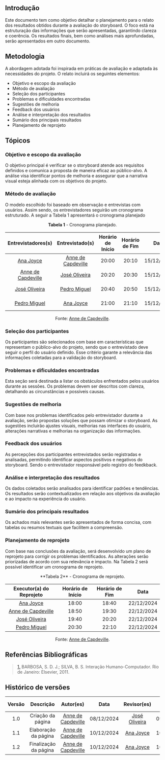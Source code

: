 ## Introdução
Este documento tem como objetivo detalhar o planejamento para o relato dos resultados obtidos durante a avaliação do storyboard. O foco está na estruturação das informações que serão apresentadas, garantindo clareza e coerência. Os resultados finais, bem como análises mais aprofundadas, serão apresentados em outro documento.

## Metodologia

A abordagem adotada foi inspirada em práticas de avaliação e adaptada às necessidades do projeto. O relato incluirá os seguintes elementos:

- Objetivo e escopo da avaliação
- Método de avaliação
- Seleção dos participantes
- Problemas e dificuldades encontradas
- Sugestões de melhoria
- Feedback dos usuários
- Análise e interpretação dos resultados
- Sumário dos principais resultados
- Planejamento de reprojeto

## Tópicos
### Objetivo e escopo da avaliação
O objetivo principal é verificar se o storyboard atende aos requisitos definidos e comunica a proposta de maneira eficaz ao público-alvo. A análise visa identificar pontos de melhoria e assegurar que a narrativa visual esteja alinhada com os objetivos do projeto.

### Método de avaliação
O modelo escolhido foi baseado em observação e entrevistas com usuários. Assim sendo, os entrevistadores seguirão um cronograma estruturado. A seguir a Tabela 1 apresentará o cronograma planejado

<center>

**Tabela 1** - Cronograma planejado.

| Entrevistadores(s) | Entrevistado(s) | Horário de Início | Horário de Fim |    Data    |    Local     |
| :----------------: | :-------------: | :---------------: | :------------: | :--------: | :----------: |
|  [Ana Joyce](https://github.com/anajoyceamorim) |   [Anne de Capdeville](https://github.com/nanecapde)  |       20:00      |     20:10     | 15/12/2024 | Microsoft Teams |
|  [Anne de Capdeville](https://github.com/nanecapde) |   [José Oliveira](https://github.com/Jose1277)   |       20:20      |   20:30    | 15/12/2024 | Microsoft Teams |
|  [José Oliveira](https://github.com/Jose1277)  |   [Pedro Miguel](https://github.com/pedroMADBR)  |       20:40     |     20:50      | 15/12/2024 | Microsoft Teams |
|  [Pedro Miguel](https://github.com/pedroMADBR)  |    [Ana Joyce](https://github.com/anajoyceamorim)   |      21:00      |    21:10      | 15/12/2024  | Microsoft Teams |

Fonte: [Anne de Capdeville](https://github.com/nanecapde).

</center>

### Seleção dos participantes
Os participantes são selecionados com base em características que representam o público-alvo do projeto, sendo que o entrevistado deve seguir o perfil do usuário definido. Esse critério garante a relevância das informações coletadas para a validação do storyboard.

### Problemas e dificuldades encontradas
Esta seção será destinada a listar os obstáculos enfrentados pelos usuários durante as sessões. Os problemas devem ser descritos com clareza, detalhando as circunstâncias e possíveis causas.

### Sugestões de melhoria
Com base nos problemas identificados pelo entrevistador durante a avaliação, serão propostas soluções que possam otimizar o storyboard. As sugestões incluirão ajustes visuais, melhorias nas interfaces do usuário, alterações narrativas e melhorias na organização das informações.

### Feedback dos usuários
As percepções dos participantes entrevistados serão registradas e analisadas, permitindo identificar aspectos positivos e negativos do storyboard. Sendo o entrevistador responsável pelo registro do feedkback.

### Análise e interpretação dos resultados
Os dados coletados serão analisados para identificar padrões e tendências. Os resultados serão contextualizados em relação aos objetivos da avaliação e ao impacto na experiência do usuário.

### Sumário dos principais resultados
Os achados mais relevantes serão apresentados de forma concisa, com tabelas ou resumos textuais que facilitem a compreensão.

### Planejamento de reprojeto
Com base nas conclusões da avaliação, será desenvolvido um plano de reprojeto para corrigir os problemas identificados. As alterações serão priorizadas de acordo com sua relevância e impacto. Na Tabela 2 será possível identificar um cronograma de reprojeto.

<center>
**Tabela 2** - Cronograma de reprojeto.

| Executor(a) do Reprojeto  | Horário de Início | Horário de Fim |    Data    |
| :----------------:  | :---------------: | :------------: | :--------: |
|  [Ana Joyce](https://github.com/anajoyceamorim)  |     18:00        |     18:40      | 22/12/2024 |
|  [Anne de Capdeville](https://github.com/nanecapde)  |          18:50       |     19:30      | 22/12/2024 |
|  [José Oliveira](https://github.com/Jose1277)  |         19:40   |     20:20     | 22/12/2024 |
|  [Pedro Miguel](https://github.com/pedroMADBR) |          20:30      |     22:10      | 22/12/2024 |

Fonte: [Anne de Capdeville](https://github.com/nanecapde).

</center>

## Referências Bibliográficas

> <a id="REF1" href="#anchor_1">1.</a> BARBOSA, S. D. J.; SILVA, B. S. Interação Humano-Computador. Rio de Janeiro: Elsevier, 2011.  


## Histórico de versões

| Versão |     Descrição      |                     Autor(es)                     |    Data    |                     Revisor(es)                     | Data de revisão |
| :----: | :----------------: | :-----------------------------------------------: | :--------: | :-------------------------------------------------: | :-------------: |
|  1.0   | Criação da página | [Anne de Capdeville](https://github.com/nanecapde) | 08/12/2024 | [José Oliveira](https://github.com/Jose1277) |  09/12/2024   |
|  1.1   | Elaboração da página | [Anne de Capdeville](https://github.com/nanecapde) | 10/12/2024 | [Ana Joyce](https://github.com/anajoyceamorim) |  10/12/2024   |
|  1.2   | Finalização da página | [Anne de Capdeville](https://github.com/nanecapde) | 10/12/2024 | [Ana Joyce](https://github.com/anajoyceamorim) |  10/12/2024   |
